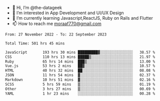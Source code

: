 - 👋 Hi, I’m @the-datageek
- 👀 I’m interested in App Development and UI/UX Design
- 🌱 I’m currently learning Javascript,ReactJS, Ruby on Rails and Flutter
- 📫 How to reach me moraaf770@gmail.com

<!---
the-datageek/the-datageek is a ✨ special ✨ repository because its `README.md` (this file) appears on your GitHub profile.
You can click the Preview link to take a look at your changes.
--->
<!--START_SECTION:waka-->

```txt
From: 27 November 2022 - To: 22 September 2023

Total Time: 501 hrs 45 mins

JavaScript       193 hrs 30 mins █████████▓░░░░░░░░░░░░░░░   38.57 %
CSS              110 hrs 13 mins █████▒░░░░░░░░░░░░░░░░░░░   21.97 %
Ruby             65 hrs 14 mins  ███▒░░░░░░░░░░░░░░░░░░░░░   13.00 %
Vue.js           53 hrs 2 mins   ██▓░░░░░░░░░░░░░░░░░░░░░░   10.57 %
HTML             40 hrs 32 mins  ██░░░░░░░░░░░░░░░░░░░░░░░   08.08 %
JSON             11 hrs 54 mins  ▓░░░░░░░░░░░░░░░░░░░░░░░░   02.37 %
Markdown         10 hrs 51 mins  ▓░░░░░░░░░░░░░░░░░░░░░░░░   02.16 %
SCSS             5 hrs 59 mins   ▒░░░░░░░░░░░░░░░░░░░░░░░░   01.19 %
Other            3 hrs 27 mins   ▒░░░░░░░░░░░░░░░░░░░░░░░░   00.69 %
YAML             1 hr 23 mins    ░░░░░░░░░░░░░░░░░░░░░░░░░   00.28 %
```

<!--END_SECTION:waka-->

